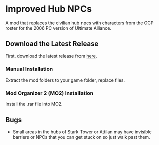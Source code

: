 # Improved Hub NPCs
A mod that replaces the civilian hub npcs with characters from the OCP roster for the 2006 PC version of Ultimate Alliance.

## Download the Latest Release
First, download the latest release from [here](https://github.com/JordanLeich/Improved-hub-npcs/releases).

### Manual Installation
Extract the mod folders to your game folder, replace files.

### Mod Organizer 2 (MO2) Installation
Install the .rar file into MO2.

## Bugs
- Small areas in the hubs of Stark Tower or Attilan may have invisible barriers or NPCs that you can get stuck on so just walk past them.